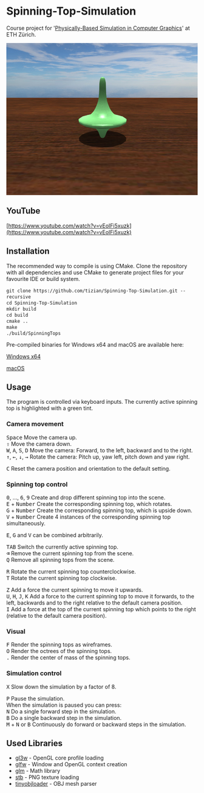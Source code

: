 # Spinning-Top-Simulation

Course project for '[Physically-Based Simulation in Computer Graphics](https://cgl.ethz.ch/teaching/simulation14/home.php)' at ETH Zürich.

<img src="screenshot.png" align="center" height="400" >

## YouTube

[https://www.youtube.com/watch?v=vEoIFi5xuzk](https://www.youtube.com/watch?v=vEoIFi5xuzk)

## Installation

The recommended way to compile is using CMake. Clone the repository with all dependencies and use CMake to generate project files for your favourite IDE or build system.

```
git clone https://github.com/tizian/Spinning-Top-Simulation.git --recursive
cd Spinning-Top-Simulation
mkdir build
cd build
cmake ..
make
./build/SpinningTops
```

Pre-compiled binaries for Windows x64 and macOS are available here:

[Windows x64](https://github.com/tizian/Spinning-Top-Simulation/releases/download/v0.1.0/SpinningTops_win64.zip)

[macOS](https://github.com/tizian/Spinning-Top-Simulation/releases/download/v0.1.0/SpinningTops_mac.zip)

## Usage

The program is controlled via keyboard inputs.
The currently active spinning top is highlighted with a green tint.

### Camera movement

<kbd>Space</kbd> Move the camera up.  
<kbd>⇧</kbd> Move the camera down.  
<kbd>W</kbd>, <kbd>A</kbd>, <kbd>S</kbd>, <kbd>D</kbd> Move the camera: Forward, to the left, backward and to the right.  
<kbd>&#x2191;</kbd>, <kbd>&#x2190;</kbd>, <kbd>&#x2193;</kbd>, <kbd>&#x2192;</kbd> Rotate the camera: Pitch up, yaw left, pitch down and yaw right.

<kbd>C</kbd> Reset the camera position and orientation to the default setting.

### Spinning top control

<kbd>0</kbd>, ..., <kbd>6</kbd>, <kbd>9</kbd> Create and drop different spinning top into the scene.  
<kbd>E</kbd> + <kbd>Number</kbd> Create the corresponding spinning top, which rotates.  
<kbd>G</kbd> + <kbd>Number</kbd> Create the corresponding spinning top, which is upside down.  
<kbd>V</kbd> + <kbd>Number</kbd> Create 4 instances of the corresponding spinning top simultaneously.

<kbd>E</kbd>, <kbd>G</kbd> and <kbd>V</kbd> can be combined arbitrarily.  

<kbd>TAB</kbd> Switch the currently active spinning top.  
<kbd>&#x232B;</kbd> Remove the current spinning top from the scene.  
<kbd>Q</kbd> Remove all spinning tops from the scene.

<kbd>R</kbd> Rotate the current spinning top counterclockwise.  
<kbd>T</kbd> Rotate the current spinning top clockwise.

<kbd>Z</kbd> Add a force the current spinning to move it upwards.  
<kbd>U</kbd>, <kbd>H</kbd>, <kbd>J</kbd>, <kbd>K</kbd> Add a force to the current spinning top to move it forwards, to the left, backwards and to the right relative to the default camera position.  
<kbd>I</kbd> Add a force at the top of the current spinning top which points to the right (relative to the default camera position).

### Visual

<kbd>F</kbd> Render the spinning tops as wireframes.  
<kbd>O</kbd> Render the octrees of the spinning tops.  
<kbd>.</kbd> Render the center of mass of the spinning tops.

### Simulation control

<kbd>X</kbd> Slow down the simulation by a factor of 8.

<kbd>P</kbd> Pause the simulation.  
When the simulation is paused you can press:  
<kbd>N</kbd> Do a single forward step in the simulation.  
<kbd>B</kbd> Do a single backward step in the simulation.  
<kbd>M</kbd> + <kbd>N</kbd> or <kbd>B</kbd> Continuously do forward or backward steps in the simulation.

## Used Libraries

* [gl3w](https://github.com/skaslev/gl3w) - OpenGL core profile loading
* [glfw](http://www.glfw.org/) - Window and OpenGL context creation
* [glm](http://glm.g-truc.net/0.9.8/index.html) - Math library
* [stb](https://github.com/nothings/stb) - PNG texture loading
* [tinyobjloader](https://github.com/syoyo/tinyobjloader) - OBJ mesh parser
